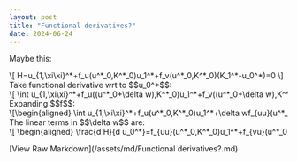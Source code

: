 ```yaml
---
layout: post
title: "Functional derivatives?"
date: 2024-06-24
---
```


<style>
.math-container {
    max-width: 100%;
    overflow-x: auto;
    white-space: nowrap;
}
</style>

Maybe this:
<div class="math-container">\[
H=u_{1,\xi\xi}^*+f_u(u^*_0,K^*_0)u_1^*+f_v(u^*_0,K^*_0)(K_1^*-u_0^*)=0
\]</div>
Take functional derivative wrt to $$u_0^*$$:
<div class="math-container">\[
\int u_{1,\xi\xi}^*+f_u((u^*_0+\delta w),K^*_0)u_1^*+f_v((u^*_0+\delta w),K^*_0)(K_1^*-(u_0^*+\delta w))d\xi
\]</div>
Expanding $$f$$:
<div class="math-container">\[\begin{aligned}
\int u_{1,\xi\xi}^*+f_u(u^*_0,K^*_0)u_1^*+\delta wf_{uu}(u^*_0,K^*_0)u_1^*+f_v(u^*_0,K^*_0)(K_1^*-u_0^*)\\+f_{vu}(u^*_0,K^*_0)K_1^*\delta w+f_v(u^*_0,K^*_0)\delta wd\xi+O((\delta w)^2)
\end{aligned}\]</div>
The linear terms in $$\delta w$$ are:
<div class="math-container">\[
\begin{aligned}
\frac{d H}{d u_0^*}=f_{uu}(u^*_0,K^*_0)u_1^*+f_{vu}(u^*_0,K^*_0)K_1^*+f_v(u^*_0,K^*_0)
\end{aligned}
\]</div>


[View Raw Markdown](/assets/md/Functional derivatives?.md)
